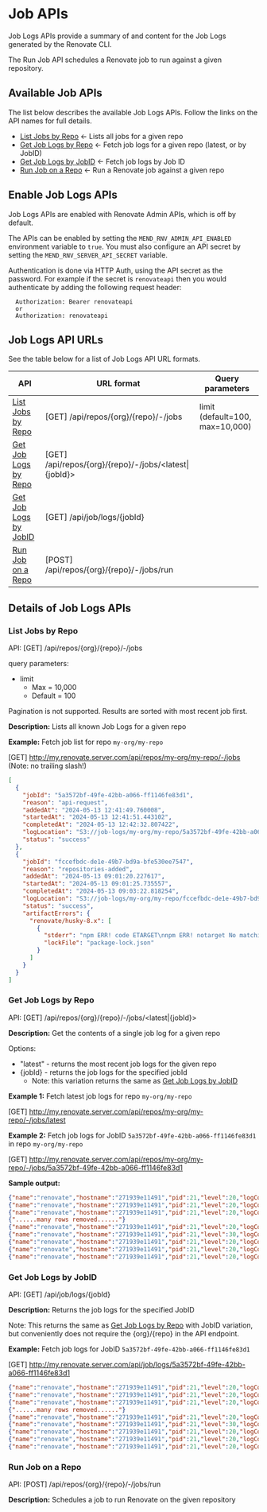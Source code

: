 # Job APIs

Job Logs APIs provide a summary of and content for the Job Logs generated by the Renovate CLI.

The Run Job API schedules a Renovate job to run against a given repository.

## Available Job APIs

The list below describes the available Job Logs APIs. Follow the links on the API names for full details.

- [List Jobs by Repo](#list-jobs-by-repo) ← Lists all jobs for a given repo
- [Get Job Logs by Repo](#get-job-logs-by-repo) ← Fetch job logs for a given repo (latest, or by JobID)
- [Get Job Logs by JobID](#get-job-logs-by-jobid) ← Fetch job logs by Job ID
- [Run Job on a Repo](#run-job-on-a-repo) ← Run a Renovate job against a given repo

## Enable Job Logs APIs

Job Logs APIs are enabled with Renovate Admin APIs, which is off by default.

The APIs can be enabled by setting the `MEND_RNV_ADMIN_API_ENABLED` environment variable to `true`.
You must also configure an API secret by setting the `MEND_RNV_SERVER_API_SECRET` variable.

Authentication is done via HTTP Auth, using the API secret as the password.
For example if the secret is `renovateapi` then you would authenticate by adding the following request header:

```
  Authorization: Bearer renovateapi
  or
  Authorization: renovateapi
```

## Job Logs API URLs

See the table below for a list of Job Logs API URL formats.

| API                                             | URL format                                             | Query parameters                |
|-------------------------------------------------|--------------------------------------------------------|---------------------------------|
| [List Jobs by Repo](#list-jobs-by-repo)         | [GET] /api/repos/{org}/{repo}/-/jobs                   | limit (default=100, max=10,000) |
| [Get Job Logs by Repo](#get-job-logs-by-repo)   | [GET] /api/repos/{org}/{repo}/-/jobs/<latest\|{jobId}> |                                 |
| [Get Job Logs by JobID](#get-job-logs-by-jobid) | [GET] /api/job/logs/{jobId}                            |                                 |
| [Run Job on a Repo](#run-job-on-a-repo)         | [POST] /api/repos/{org}/{repo}/-/jobs/run                           |                                 |

## Details of Job Logs APIs

### List Jobs by Repo

API: [GET] /api/repos/{org}/{repo}/-/jobs

query parameters:
- limit
  - Max = 10,000
  - Default = 100

Pagination is not supported. Results are sorted with most recent job first.

**Description:** Lists all known Job Logs for a given repo

**Example:** Fetch job list for repo `my-org/my-repo`

[GET] http://my.renovate.server.com/api/repos/my-org/my-repo/-/jobs   (Note: no trailing slash!)

```json
[
  {
    "jobId": "5a3572bf-49fe-42bb-a066-ff1146fe83d1",
    "reason": "api-request",
    "addedAt": "2024-05-13 12:41:49.760008",
    "startedAt": "2024-05-13 12:41:51.443102",
    "completedAt": "2024-05-13 12:42:32.807422",
    "logLocation": "S3://job-logs/my-org/my-repo/5a3572bf-49fe-42bb-a066-ff1146fe83d1.log.gz",
    "status": "success"
  },
  {
    "jobId": "fccefbdc-de1e-49b7-bd9a-bfe530ee7547",
    "reason": "repositories-added",
    "addedAt": "2024-05-13 09:01:20.227617",
    "startedAt": "2024-05-13 09:01:25.735557",
    "completedAt": "2024-05-13 09:03:22.818254",
    "logLocation": "S3://job-logs/my-org/my-repo/fccefbdc-de1e-49b7-bd9a-bfe530ee7547.log.gz",
    "status": "success",
    "artifactErrors": {
      "renovate/husky-8.x": [
        {
          "stderr": "npm ERR! code ETARGET\nnpm ERR! notarget No matching version found for nanoid@3.31.4.\nnpm ERR! notarget In most cases you or one of your dependencies are requesting\nnpm ERR! notarget a package version that doesn't exist.\n\nnpm ERR! A complete log of this ru<truncated>",
          "lockFile": "package-lock.json"
        }
      ]
    }
  }
]
```

### Get Job Logs by Repo

API: [GET] /api/repos/{org}/{repo}/-/jobs/<latest|{jobId}>

**Description:** Get the contents of a single job log for a given repo

Options:
- "latest" - returns the most recent job logs for the given repo
- {jobId} - returns the job logs for the specified jobId
  - Note: this variation returns the same as [Get Job Logs by JobID](#get-job-logs-by-jobid)

**Example 1:** Fetch latest job logs for repo `my-org/my-repo`

[GET] http://my.renovate.server.com/api/repos/my-org/my-repo/-/jobs/latest

**Example 2:** Fetch job logs for JobID `5a3572bf-49fe-42bb-a066-ff1146fe83d1` in repo `my-org/my-repo`

[GET] http://my.renovate.server.com/api/repos/my-org/my-repo/-/jobs/5a3572bf-49fe-42bb-a066-ff1146fe83d1

**Sample output:**

```json
{"name":"renovate","hostname":"271939e11491","pid":21,"level":20,"logContext":"5a3572bf-49fe-42bb-a066-ff1146fe83d1","config":{},"msg":"File config","time":"2024-05-13T12:41:58.139Z","v":0}
{"name":"renovate","hostname":"271939e11491","pid":21,"level":20,"logContext":"5a3572bf-49fe-42bb-a066-ff1146fe83d1","config":{},"msg":"CLI config","time":"2024-05-13T12:41:58.143Z","v":0}
{"name":"renovate","hostname":"271939e11491","pid":21,"level":20,"logContext":"5a3572bf-49fe-42bb-a066-ff1146fe83d1","config":{},"msg":"Env config","time":"2024-05-13T12:41:58.152Z","v":0}
{"......many rows removed......"}
{"name":"renovate","hostname":"271939e11491","pid":21,"level":20,"logContext":"5a3572bf-49fe-42bb-a066-ff1146fe83d1","repository":"my-org/my-repo","hosts":[],"msg":"dns cache","time":"2024-05-13T12:42:29.346Z","v":0}
{"name":"renovate","hostname":"271939e11491","pid":21,"level":30,"logContext":"5a3572bf-49fe-42bb-a066-ff1146fe83d1","repository":"my-org/my-repo","cloned":false,"durationMs":29063,"msg":"Repository finished","time":"2024-05-13T12:42:29.348Z","v":0}
{"name":"renovate","hostname":"271939e11491","pid":21,"level":20,"logContext":"5a3572bf-49fe-42bb-a066-ff1146fe83d1","msg":"Checking file package cache for expired items","time":"2024-05-13T12:42:29.351Z","v":0}
{"name":"renovate","hostname":"271939e11491","pid":21,"level":20,"logContext":"5a3572bf-49fe-42bb-a066-ff1146fe83d1","msg":"Verifying and cleaning cache: /tmp/renovate/cache/renovate/renovate-cache-v1","time":"2024-05-13T12:42:29.521Z","v":0}
{"name":"renovate","hostname":"271939e11491","pid":21,"level":20,"logContext":"5a3572bf-49fe-42bb-a066-ff1146fe83d1","msg":"Deleted 0 of 29 file cached entries in 840ms","time":"2024-05-13T12:42:30.193Z","v":0}
```

### Get Job Logs by JobID

API: [GET] /api/job/logs/{jobId}

**Description:** Returns the job logs for the specified JobID

Note: This returns the same as [Get Job Logs by Repo](#get-job-logs-by-repo) with JobID variation, but conveniently does not require the {org}/{repo} in the API endpoint.

**Example:** Fetch job logs for JobID `5a3572bf-49fe-42bb-a066-ff1146fe83d1`

[GET] http://my.renovate.server.com/api/job/logs/5a3572bf-49fe-42bb-a066-ff1146fe83d1

```json
{"name":"renovate","hostname":"271939e11491","pid":21,"level":20,"logContext":"5a3572bf-49fe-42bb-a066-ff1146fe83d1","config":{},"msg":"File config","time":"2024-05-13T12:41:58.139Z","v":0}
{"name":"renovate","hostname":"271939e11491","pid":21,"level":20,"logContext":"5a3572bf-49fe-42bb-a066-ff1146fe83d1","config":{},"msg":"CLI config","time":"2024-05-13T12:41:58.143Z","v":0}
{"name":"renovate","hostname":"271939e11491","pid":21,"level":20,"logContext":"5a3572bf-49fe-42bb-a066-ff1146fe83d1","config":{},"msg":"Env config","time":"2024-05-13T12:41:58.152Z","v":0}
{"......many rows removed......"}
{"name":"renovate","hostname":"271939e11491","pid":21,"level":20,"logContext":"5a3572bf-49fe-42bb-a066-ff1146fe83d1","repository":"my-org/my-repo","hosts":[],"msg":"dns cache","time":"2024-05-13T12:42:29.346Z","v":0}
{"name":"renovate","hostname":"271939e11491","pid":21,"level":30,"logContext":"5a3572bf-49fe-42bb-a066-ff1146fe83d1","repository":"my-org/my-repo","cloned":false,"durationMs":29063,"msg":"Repository finished","time":"2024-05-13T12:42:29.348Z","v":0}
{"name":"renovate","hostname":"271939e11491","pid":21,"level":20,"logContext":"5a3572bf-49fe-42bb-a066-ff1146fe83d1","msg":"Checking file package cache for expired items","time":"2024-05-13T12:42:29.351Z","v":0}
{"name":"renovate","hostname":"271939e11491","pid":21,"level":20,"logContext":"5a3572bf-49fe-42bb-a066-ff1146fe83d1","msg":"Verifying and cleaning cache: /tmp/renovate/cache/renovate/renovate-cache-v1","time":"2024-05-13T12:42:29.521Z","v":0}
{"name":"renovate","hostname":"271939e11491","pid":21,"level":20,"logContext":"5a3572bf-49fe-42bb-a066-ff1146fe83d1","msg":"Deleted 0 of 29 file cached entries in 840ms","time":"2024-05-13T12:42:30.193Z","v":0}
```

### Run Job on a Repo

API: [POST] /api/repos/{org}/{repo}/-/jobs/run

**Description:** Schedules a job to run Renovate on the given repository
